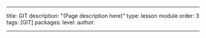 ---

title: GIT
description: "(Page description here)"
type: lesson module
order: 3
tags: [GIT]
packages: 
level: 
author: 

---